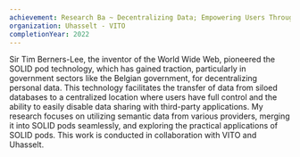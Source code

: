 ```yaml
---
achievement: Research Ba ~ Decentralizing Data; Empowering Users Through SOLID pods Integration
organization: Uhasselt - VITO
completionYear: 2022
---
```


Sir Tim Berners-Lee, the inventor of the World Wide Web, pioneered the SOLID pod technology, which has gained traction, particularly in government sectors like the Belgian government, for decentralizing personal data. This technology facilitates the transfer of data from siloed databases to a centralized location where users have full control and the ability to easily disable data sharing with third-party applications. My research focuses on utilizing semantic data from various providers, merging it into SOLID pods seamlessly, and exploring the practical applications of SOLID pods. This work is conducted in collaboration with VITO and Uhasselt.
